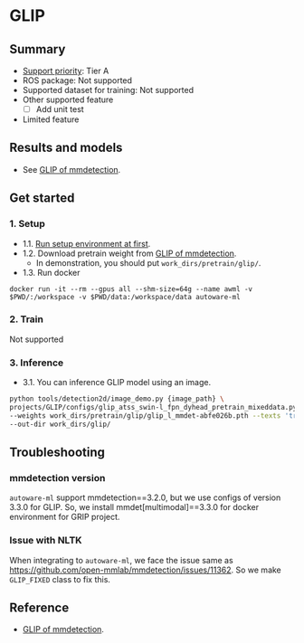 # GLIP
## Summary

- [Support priority](https://github.com/tier4/autoware-ml/blob/main/docs/design/autoware_ml_design.md#support-priority): Tier A
- ROS package: Not supported
- Supported dataset for training: Not supported
- Other supported feature
  - [ ] Add unit test
- Limited feature

## Results and models

- See [GLIP of mmdetection](https://github.com/open-mmlab/mmdetection/tree/main/configs/glip/README.md).

## Get started
### 1. Setup

- 1.1. [Run setup environment at first](/tools/setting_environment/).
- 1.2. Download pretrain weight from [GLIP of mmdetection](https://github.com/open-mmlab/mmdetection/tree/main/configs/glip/README.md).
  - In demonstration, you should put `work_dirs/pretrain/glip/`.
- 1.3. Run docker

```
docker run -it --rm --gpus all --shm-size=64g --name awml -v $PWD/:/workspace -v $PWD/data:/workspace/data autoware-ml
```

### 2. Train

Not supported

### 3. Inference

- 3.1. You can inference GLIP model using an image.

```sh
python tools/detection2d/image_demo.py {image_path} \
projects/GLIP/configs/glip_atss_swin-l_fpn_dyhead_pretrain_mixeddata.py \
--weights work_dirs/pretrain/glip/glip_l_mmdet-abfe026b.pth --texts 'traffic cone. car' \
--out-dir work_dirs/glip/
```

## Troubleshooting
### mmdetection version

`autoware-ml` support mmdetection==3.2.0, but we use configs of version 3.3.0 for GLIP.
So, we install mmdet[multimodal]==3.3.0 for docker environment for GRIP project.

### Issue with NLTK

When integrating to `autoware-ml`, we face the issue same as https://github.com/open-mmlab/mmdetection/issues/11362.
So we make `GLIP_FIXED` class to fix this.

## Reference

- [GLIP of mmdetection](https://github.com/open-mmlab/mmdetection/tree/main/configs/glip/README.md).
